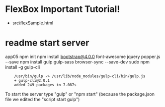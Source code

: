 # FlexBox Important Tutorial!
- src\flexSample.html



# readme start server
app05
npm init
npm install bootstrap@4.0.0 font-awesome jquery popper.js --save
npm install gulp gulp-sass browser-sync --save-dev
sudo npm install -g gulp-cli

        /usr/bin/gulp -> /usr/lib/node_modules/gulp-cli/bin/gulp.js
        + gulp-cli@2.0.1
        added 249 packages in 7.087s


To start the server type "gulp" or "npm start" (because the package.json file we edited the "script start gulp")
